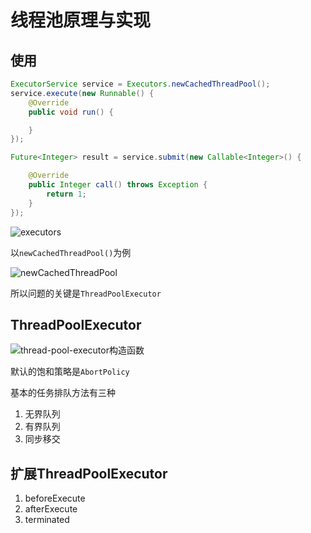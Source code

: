 # 线程池原理与实现

## 使用

```java
ExecutorService service = Executors.newCachedThreadPool();
service.execute(new Runnable() {
    @Override
    public void run() {

    }
});

Future<Integer> result = service.submit(new Callable<Integer>() {

    @Override
    public Integer call() throws Exception {
        return 1;
    }
});
```

![executors](https://github.com/chuanlei/tech-notes/blob/master/pics/executors.jpg)

以`newCachedThreadPool()`为例

![newCachedThreadPool](https://github.com/chuanlei/tech-notes/blob/master/pics/newCachedThreadPool.jpg)

所以问题的关键是`ThreadPoolExecutor`

## ThreadPoolExecutor

![thread-pool-executor构造函数](https://github.com/chuanlei/tech-notes/blob/master/pics/thread-pool-executor.jpg)

默认的饱和策略是`AbortPolicy`

基本的任务排队方法有三种
1. 无界队列
2. 有界队列
3. 同步移交

## 扩展ThreadPoolExecutor
1. beforeExecute
2. afterExecute
3. terminated
